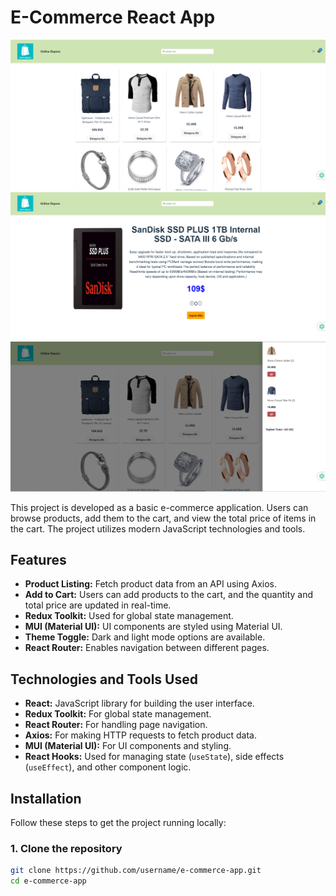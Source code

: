 # E-Commerce React App
![Main Page](imagesReadme/main.png)
![Product Details](imagesReadme/productDetail.png)
![Cart](imagesReadme/cart.png)



This project is developed as a basic e-commerce application. Users can browse products, add them to the cart, and view the total price of items in the cart. The project utilizes modern JavaScript technologies and tools.


## Features

- **Product Listing:** Fetch product data from an API using Axios.
- **Add to Cart:** Users can add products to the cart, and the quantity and total price are updated in real-time.
- **Redux Toolkit:** Used for global state management.
- **MUI (Material UI):** UI components are styled using Material UI.
- **Theme Toggle:** Dark and light mode options are available.
- **React Router:** Enables navigation between different pages.

## Technologies and Tools Used

- **React:** JavaScript library for building the user interface.
- **Redux Toolkit:** For global state management.
- **React Router:** For handling page navigation.
- **Axios:** For making HTTP requests to fetch product data.
- **MUI (Material UI):** For UI components and styling.
- **React Hooks:** Used for managing state (`useState`), side effects (`useEffect`), and other component logic.

## Installation

Follow these steps to get the project running locally:

### 1. Clone the repository

```bash
git clone https://github.com/username/e-commerce-app.git
cd e-commerce-app
